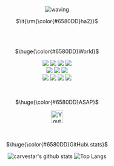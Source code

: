 <div align=center>
  
![waving](https://capsule-render.vercel.app/api?type=waving&height=200&text=carvestar&fontAlign=50&fontAlignY=40&color=5265F5&fontColor=2E2EFE&fontSize=55)

<p>$\it{\rm{\color{#6580DD}ha2}}$</p>

<br>
<br>

<p>$\huge{\color{#6580DD}World}$</p>
<p>
<img src="https://img.shields.io/badge/python-red?style=flat&logo=python&logoColor=721412"/>
<img src="https://img.shields.io/badge/javaScript-orange?style=flat&logo=javaScript&logoColor=9C4121"/>
<img src="https://img.shields.io/badge/Eclipse IDE-yellow?style=flat&logo=Eclipse IDE&logoColor=F5C400"/>
<img src="https://img.shields.io/badge/C-green?style=flat&logo=C&logoColor=3B5526"/> <br>
<img src="https://img.shields.io/badge/HTML5-blue?style=flat&logo=HTML5&logoColor=0B556A"/>
<img src="https://img.shields.io/badge/Visual Studio Code-navy?style=flat&logo=Visual Studio Code&logoColor=0075A8"/>  
<img src="https://img.shields.io/badge/Visual Studio-purple?style=flat&logo=Visual Studio&logoColor=8D73B0"/> <br> 
<img src="https://img.shields.io/badge/MySQL-pink?style=flat&logo=MySQL&logoColor=D70F64"/>  
<img src="https://img.shields.io/badge/PyCharm-lavender?style=flat&logo=PyCharm&logoColor=663399"/>
<img src="https://img.shields.io/badge/Anaconda-grey?style=flat&logo=Anaconda&logoColor=8A8A8A"/> 
<img src="https://img.shields.io/badge/Github-white?style=flat&logo=Github&logoColor=221E1F"/>  
</p>

<!-- <br>

 <p>$\huge{\color{#6580DD}Another\ World}$</p>
 <a href="https://blog.naver.com/brn_sfever/223616477548" target="_blank">
   <img src="https://img.shields.io/badge/Naver_Blog-03C75A?style=for-the-badge&logo=naver&logoColor=white"/></a>

<br>
<br> -->
<br>

<p>$\huge{\color{#6580DD}ASAP}$</p>
<a href="https://youtu.be/N5C5ZdvbHnY?si=1TMrgpDcowODoVQV"><img width="32px" alt="Youtube" title="Youtube" src="https://i.imgur.com/qiXu7b2.png"/></a>

<br>
<br>
<br>

<p>$\huge{\color{#6580DD}GitHub\ stats}$</p>

![carvestar's github stats](https://github-readme-stats.vercel.app/api?username=carvestar&show_icons=true&theme=default)
![Top Langs](https://github-readme-stats.vercel.app/api/top-langs/?username=carvestar&layout=compact&theme=default)
</div>

<br>
